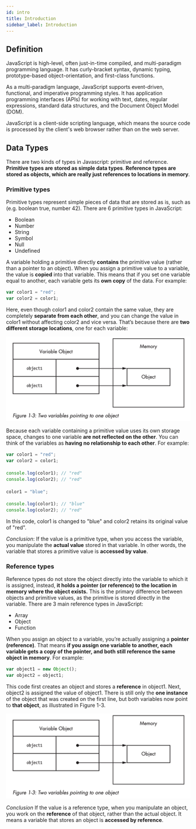 ```yaml
---
id: intro
title: Introduction
sidebar_label: Introduction
---
```


## Definition

JavaScript is high-level, often just-in-time compiled, and multi-paradigm programming language. It has curly-bracket syntax, dynamic typing, prototype-based object-orientation, and first-class functions.

As a multi-paradigm language, JavaScript supports event-driven, functional, and imperative programming styles. It has application programming interfaces (APIs) for working with text, dates, regular expressions, standard data structures, and the Document Object Model (DOM).

JavaScript is a client-side scripting language, which means the source code is processed by the client's web browser rather than on the web server.

## Data Types
There are two kinds of types in Javascript:  primitive and reference.
**Primitive types are stored as simple data types**. **Reference types are stored as objects, which are really just references
to locations in memory**.

### Primitive types
Primitive types represent simple pieces of data that are stored as is, such as (e.g. boolean true, number 42).
There are 6 primitive types in JavaScript: 

* Boolean
* Number
* String 
* Symbol 
* Null 
* Undefined

A variable holding a primitive directly **contains** the primitive value (rather than a pointer to an object).
When you assign a primitive value to a variable, the value is
**copied** into that variable. This means that if you set one variable equal
to another, each variable gets its **own copy** of the data. For example:
```javascript
var color1 = "red";
var color2 = color1;
```
Here, even though color1 and color2 contain the same value, they are completely **separate from each other**,
and you can change the value in color1 without affecting color2 and vice versa.
That’s because there are **two different storage locations**, one for each variable:

![img](../../static/img/figure-1-3.png)

Because each variable containing a primitive value uses its own
storage space, changes to one variable **are not reflected on the other**. 
You can think of the variables as **having no relationship to each other**.
For example:
```javascript
var color1 = "red";
var color2 = color1;

console.log(color1); // "red"
console.log(color2); // "red"

color1 = "blue";

console.log(color1); // "blue"
console.log(color2); // "red"
```
In this code, color1 is changed to "blue" and color2 retains its original
value of "red".

*Conclusion*: If the value is a primitive type, when you access the variable, you manipulate the **actual value** stored in that variable. 
In other words, the variable that stores a primitive value is **accessed by value**.

### Reference types
Reference types do not store the object directly into the variable to
which it is assigned, instead, **it holds a pointer (or reference) to
the location in memory where the object exists.**
This is the primary difference between objects and primitive values, as the primitive is stored directly in the variable.
There are 3 main reference types in JavaScript:

* Array
* Object
* Function

When you assign an object to a variable, you’re actually assigning a
**pointer (reference)**. That means **if you assign one variable to another, each variable
gets a copy of the pointer, and both still reference the same object in
memory**. For example:
```javascript
var object1 = new Object();
var object2 = object1;
```
This code first creates an object and stores a **reference** in
object1. Next, object2 is assigned the value of object1. There is still only
the **one instance** of the object that was created on the first line, but both
variables now point to **that object**, as illustrated in Figure 1-3.

![img](../../static/img/figure-1-3.png)

*Conclusion* If the value is a reference type, when you manipulate an object, you work on the **reference** of that object, rather than the actual object. 
It means a variable that stores an object is **accessed by reference**.




